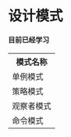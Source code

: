 <h1>设计模式</h1>
<h4>目前已经学习</h4>
<table>
  <tr>
    <th>模式名称</th>
  </tr>
  <tr>
    <td>单例模式</td>
  </tr>
  <tr>
    <td>策略模式</td>
  </tr>
  <tr>
    <td>观察者模式</td>
  </tr>
  <tr>
    <td>命令模式</td>
  </tr>
</table>
